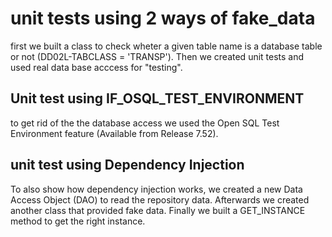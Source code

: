# unit tests using 2 ways of fake_data
first we built a class to check wheter a given table name is a database table or not (DD02L-TABCLASS = 'TRANSP').
Then we created unit tests and used real data base acccess for "testing".

## Unit test using IF_OSQL_TEST_ENVIRONMENT 
to get rid of the the database access we used the Open SQL Test Environment feature (Available from Release 7.52).

## unit test using Dependency Injection
To also show how dependency injection works, we created a new Data Access Object (DAO) to read the repository data.
Afterwards we created another class that provided fake data.
Finally we built a GET_INSTANCE method to get the right instance.
